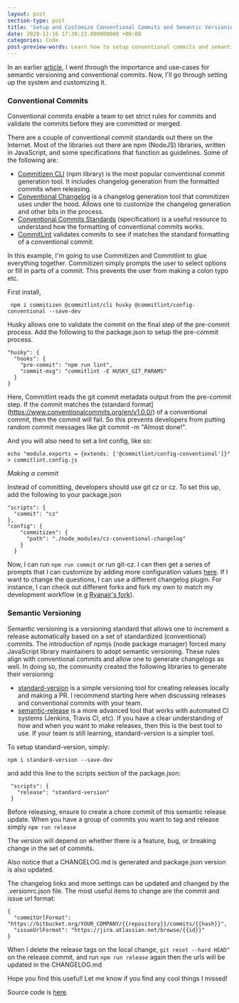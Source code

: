 ```yaml
---
layout: post
section-type: post
title: 'Setup and Customize Conventional Commits and Semantic Versioning'
date: 2020-11-16 17:30:22.000000000 +00:00
categories: Code
post-preview-words: Learn how to setup conventional commits and semantic versioning...
---
```


In an earlier [article](https://evanjmg.com/code/2020/11/08/Automate-reporting-with-changelogs.html), I went through the importance and use-cases for semantic versioning and conventional commits. Now, I'll go through setting up the system and customizing it.

### Conventional Commits

Conventional commits enable a team to set strict rules for commits and validate the commits before they are committed or merged.

There are a couple of conventional commit standards out there on the Internet. Most of the libraries out there are npm (NodeJS) libraries, written in JavaScript, and some specifications that function as guidelines.  Some of the following are:

- [Commitizen CLI](https://github.com/commitizen/cz-cli) (npm library) is the most popular conventional commit generation tool. It includes changelog generation from the formatted commits when releasing.
- [Conventional Changelog](https://github.com/conventional-changelog/conventional-changelog) is a changelog generation tool that commitizen uses under the hood. Allows one to customize the changelog generation and other bits in the process.
- [Conventional Commits Standards](https://www.conventionalcommits.org/en/v1.0.0/) (specification) is a useful resource to understand how the formatting of conventional commits works.
- [CommitLint](https://github.com/conventional-changelog/commitlint#readme) validates commits to see if matches the standard formatting of a conventional commit.

In this example, I'm going to use Commitizen and Commitlint to glue everything together. Commitizen simply prompts the user to select options or fill in parts of a commit. This prevents the user from making a colon typo etc.

First install,
```
 npm i commitizen @commitlint/cli husky @commitlint/config-conventional --save-dev
```

Husky allows one to validate the commit on the final step of the pre-commit process. Add the following to the package.json to setup the pre-commit process.

```
"husky": {
  "hooks": {
    "pre-commit": "npm run lint",
    "commit-msg": "commitlint -E HUSKY_GIT_PARAMS"
  }
}
```
Here, Commitlint reads the git commit metadata output from the pre-commit step. If the commit matches the (standard format](https://www.conventionalcommits.org/en/v1.0.0/) of a conventional commit, then the commit will fail. So this prevents developers from putting random commit messages like git commit -m "Almost done!".

And you will also need to set a lint config, like so:

```
echo "module.exports = {extends: ['@commitlint/config-conventional']}" > commitlint.config.js
```

*Making a commit*

Instead of committing, developers should use git cz or cz. To set this up, add the following to your package.json
```
"scripts": {
  "commit": "cz"
},
"config": {
    "commitizen": {
      "path": "./node_modules/cz-conventional-changelog"
    }
  }

```

Now, I can run `npm run commit` or run git-cz. I can then get a series of prompts that I can customize by adding more configuration values [here](https://www.npmjs.com/package/cz-conventional-changelog). If I want to change the questions, I can use a different changelog plugin. For instance, I can check out different forks and fork my own to match my development workflow (e.g [Ryanair's fork](https://github.com/Ryanair/cz-conventional-changelog)).

### Semantic Versioning

Semantic versioning is a versioning standard that allows one to increment a release automatically based on a set of standardized (conventional) commits. The introduction of npmjs (node package manager) forced many JavaScript library maintainers to adopt semantic versioning. These rules align with conventional commits and allow one to generate changelogs as well. In doing so, the community created the following libraries to generate their versioning:

- [standard-version](https://www.npmjs.com/package/standard-version) is a simple versioning tool for creating releases locally and making a PR. I recommend starting here when discussing releases and conventional commits with your team.
- [semantic-release](https://www.npmjs.com/semantic-release) is a more advanced tool that works with automated CI systems (Jenkins, Travis CI, etc). If you have a clear understanding of how and when you want to make releases, then this is the best tool to use. If your team is still learning, standard-version is a simpler tool.

To setup standard-version, simply:
```
npm i standard-version --save-dev
```

and add this line to the scripts section of the package.json:

```
 "scripts": {
   "release": "standard-version"
 }
```

Before releasing, ensure to create a chore commit of this semantic release update. When you have a group of commits you want to tag and release simply `npm run release`

The version will depend on whether there is a feature, bug, or breaking change in the set of commits.

Also notice that a CHANGELOG.md is generated and package.json version is also updated.

The changelog links and more settings can be updated and changed by the .versionrc.json file. The most useful items to change are the commit and issue url format:
```
{
  "commitUrlFormat": "https://bitbucket.org/YOUR_COMPANY/{{repository}}/commits/{{hash}}",
  "issueUrlFormat": "https://jira.atlassian.net/browse/{{id}}"
}
```

When I delete the release tags on the local change, `git reset --hard HEAD^` on the release commit, and run `npm run release` again then the urls will be updated in the CHANGELOG.md

Hope you find this useful! Let me know if you find any cool things I missed!

Source code is [here](https://github.com/evanjmg/changelog-example/).





